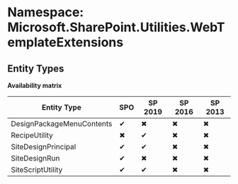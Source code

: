 # Namespace: Microsoft.SharePoint.Utilities.WebTemplateExtensions
## Entity Types

**Availability matrix**

Entity Type | SPO | SP 2019 | SP 2016 | SP 2013
----------|-----|---------|---------|--------
DesignPackageMenuContents | ✔ | ✖ | ✖ | ✖
RecipeUtility | ✖ | ✔ | ✖ | ✖
SiteDesignPrincipal | ✔ | ✔ | ✖ | ✖
SiteDesignRun | ✔ | ✖ | ✖ | ✖
SiteScriptUtility | ✔ | ✔ | ✖ | ✖
